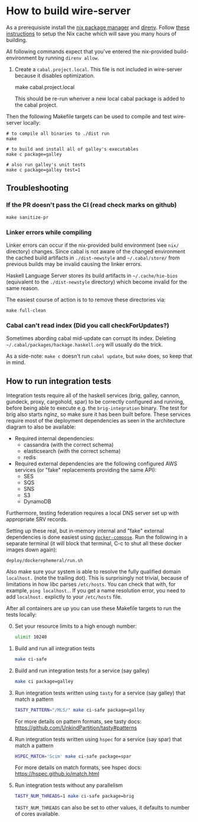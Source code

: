 # How to build wire-server

As a prerequisiste install the [nix package manager](https://nixos.org/) and [direnv](https://direnv.net/). Follow [these instructions](https://wire-server.cachix.org) to setup the Nix cache which will save you many hours of building.

All following commands expect that you've entered the nix-provided build-environment by running `direnv allow`.


1. Create a `cabal.project.local`. This file is not included in wire-server because it disables optimization.


   make cabal.project.local


   This should be re-run whenver a new local cabal package is added to the cabal project.

Then the following Makefile targets can be used to compile and test wire-server locally:


    # to compile all binaries to ./dist run
    make

    # to build and install all of galley's executables
    make c package=galley

    # also run galley's unit tests
    make c package=galley test=1


## Troubleshooting

### If the PR doesn't pass the CI (read check marks on github)

```
make sanitize-pr
```

### Linker errors while compiling

Linker errors can occur if the nix-provided build environment (see `nix/` directory) changes. Since cabal is not aware of the changed environment the cached build artifacts in `./dist-newstyle` and `~/.cabal/store/` from previous builds may be invalid causing the linker errors.

Haskell Language Server stores its build artifacts in `~/.cache/hie-bios` (equivalent to the `./dist-newstyle` directory) which become invalid for the same reason.

The easiest course of action is to to remove these directories via:

```
make full-clean
```

### Cabal can't read index (Did you call checkForUpdates?)

Sometimes abording cabal mid-update can corrupt its index. Deleting `~/.cabal/packages/hackage.haskell.org` will usually do the trick.

As a side-note: `make c` doesn't run `cabal update`, but `make` does, so keep that in mind.


## How to run integration tests

Integration tests require all of the haskell services (brig, galley, cannon, gundeck, proxy, cargohold, spar) to be correctly configured and running, before being able to execute e.g. the `brig-integration` binary. The test for brig also starts nginz, so make sure it has been built before.
These services require most of the deployment dependencies as seen in the architecture diagram to also be available:

- Required internal dependencies:
    - cassandra (with the correct schema)
    - elasticsearch (with the correct schema)
    - redis
- Required external dependencies are the following configured AWS services (or "fake" replacements providing the same API):
    - SES
    - SQS
    - SNS
    - S3
    - DynamoDB

Furthermore, testing federation requires a local DNS server set up with appropriate SRV records.

Setting up these real, but in-memory internal and "fake" external dependencies is done easiest using [`docker-compose`](https://docs.docker.com/compose/install/). Run the following in a separate terminal (it will block that terminal, C-c to shut all these docker images down again):

```
deploy/dockerephemeral/run.sh
```

Also make sure your system is able to resolve the fully qualified domain `localhost.` (note the trailing dot). This is surprisingly not trivial, because of limitations in how libc parses `/etc/hosts`. You can check that with, for example, `ping localhost.`. If you get a name resolution error, you need to add `localhost.` explictly to your `/etc/hosts` file.

After all containers are up you can use these Makefile targets to run the tests locally:

0. Set your resource limits to a high enough number: 
   ```bash
   ulimit 10240
   ```

1. Build and run all integration tests
   ```bash
   make ci-safe
   ```

2. Build and run integration tests for a service (say galley)
   ```bash
   make ci package=galley
   ```

3. Run integration tests written using `tasty` for a service (say galley) that match a pattern
   ```bash
   TASTY_PATTERN="/MLS/" make ci-safe package=galley
   ```
   For more details on pattern formats, see tasty docs: https://github.com/UnkindPartition/tasty#patterns

4. Run integration tests written using `hspec` for a service (say spar) that match a pattern
   ```bash
   HSPEC_MATCH='Scim' make ci-safe package=spar
   ```
   For more details on match formats, see hspec docs: https://hspec.github.io/match.html

5. Run integration tests without any parallelism
   ```bash
   TASTY_NUM_THREADS=1 make ci-safe package=brig
   ```

   `TASTY_NUM_THREADS` can also be set to other values, it defaults to number of cores available.
